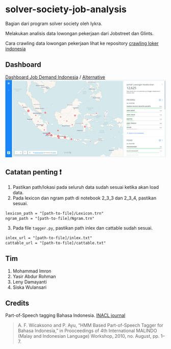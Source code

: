 # solver-society-job-analysis
Bagian dari program solver society oleh Iykra.

Melakukan analisis data lowongan pekerjaan dari Jobstreet dan Glints.

Cara crawling data lowongan pekerjaan lihat ke repository [crawling loker indonesia](https://github.com/yasirabd/crawling-loker-indonesia)

## Dashboard
[Dashboard Job Demand Indonesia](https://lalaucrit.carto.com/builder/0449b476-c30c-4327-b126-0650dd8c5260/embed) / [Alternative](https://yasirabd.carto.com/builder/bfc3f688-9553-43a1-ae85-5dc0115dc822/embed)
![dashboard](https://github.com/yasirabd/solver-society-job-analysis/blob/main/carto_job_demand.PNG "Dashboard Job Demand Indonesia")

## Catatan penting :exclamation:
1. Pastikan path/lokasi pada seluruh data sudah sesuai ketika akan load data.
2. Pada lexicon dan ngram path di notebook 2_3_3 dan 2_3_4, pastikan sesuai.
```
lexicon_path = "[path-to-file]/Lexicon.trn"
ngram_path = "[path-to-file]/Ngram.trn"
```
3. Pada file <code>tagger.py</code>, pastikan path inlex dan cattable sudah sesuai.
```
inlex_url = "[path-to-file]/inlex.txt"
cattable_url = "[path-to-file]/cattable.txt"                
```

## Tim
1. Mohammad Imron
2. Yasir Abdur Rohman
3. Leny Damayanti
4. Siska Wulansari

## Credits
Part-of-Speech tagging Bahasa Indonesia.
[INACL journal](http://inacl.id/journal/index.php/jlk/article/view/20)
> A. F. Wicaksono and P. Ayu, “HMM Based Part-of-Speech Tagger for Bahasa Indonesia,” in Prooceedings of 4th International MALINDO (Malay and Indonesian Language) Workshop, 2010, no. August, pp. 1–7.

